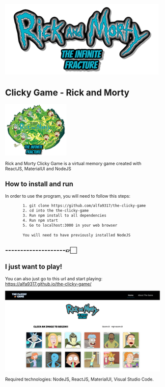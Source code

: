 <img src="./readMeImages/rick-and-morty-logo2.png" alt="drawing" width="500"/>

# Clicky Game - Rick and Morty

<img src="./readMeImages/gameTheme.png" alt="drawing" width="200" />

Rick and Morty Clicky Game is a virtual memory game created with ReactJS, MaterialUI and NodeJS

## How to install and run

In order to use the program, you will need to follow this steps: 

            1. git clone https://github.com/alfa9317/the-clicky-game
            2. cd into the the-clicky-game
            3. Run npm install to all dependencies
            4. Run npm start
            5. Go to localhost:3000 in your web browser
            
            You will need to have previously installed NodeJS

## --------------------👉🏻

## I just want to play!

You can also just go to this url and start playing:
      https://alfa9317.github.io/the-clicky-game/

![alt text](./readMeImages/clickygame.png)

Required technologies:
NodeJS,
ReactJS,
MaterialUI,
Visual Studio Code.
